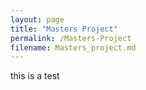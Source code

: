 ```yaml
---
layout: page
title: "Masters Project"
permalink: /Masters-Project
filename: Masters_project.md
---
```

this is a test